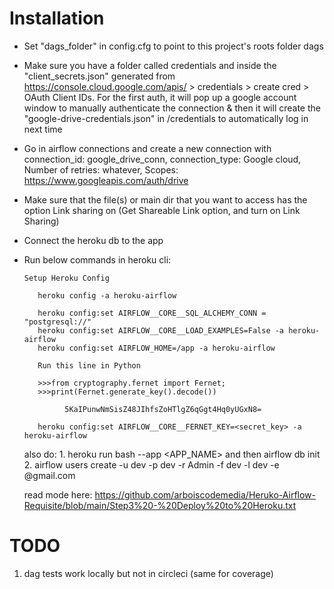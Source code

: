 # Installation
- Set "dags_folder" in config.cfg to point to this project's roots folder dags
- Make sure you have a folder called credentials and inside the "client_secrets.json" generated from https://console.cloud.google.com/apis/ > credentials > create cred > OAuth Client IDs. 
For the first auth, it will pop up a google account window to manually authenticate the connection & then it will create the "google-drive-credentials.json" in /credentials to automatically log in next time
- Go in airflow connections and create a new connection with connection_id: google_drive_conn, connection_type: Google cloud, Number of retries: whatever, Scopes: https://www.googleapis.com/auth/drive
- Make sure that the file(s) or main dir that you want to access has the option Link sharing on (Get Shareable Link option, and turn on Link Sharing)
- Connect the heroku db to the app
- Run below commands in heroku cli: 
    ```
   Setup Heroku Config

       heroku config -a heroku-airflow

       heroku config:set AIRFLOW__CORE__SQL_ALCHEMY_CONN = "postgresql://" 
       heroku config:set AIRFLOW__CORE__LOAD_EXAMPLES=False -a heroku-airflow
       heroku config:set AIRFLOW_HOME=/app -a heroku-airflow

       Run this line in Python

       >>>from cryptography.fernet import Fernet; 
       >>>print(Fernet.generate_key().decode())

             5KaIPunwNmSisZ48JIhfsZoHTlgZ6qGgt4Hq0yUGxN8=

       heroku config:set AIRFLOW__CORE__FERNET_KEY=<secret_key> -a heroku-airflow
  ```
  also do: 
      1. heroku run bash --app <APP_NAME> and then airflow db init
      2. airflow users create -u dev -p dev -r Admin -f dev -l dev -e <blabla>@gmail.com

  read mode here: https://github.com/arboiscodemedia/Heruko-Airflow-Requisite/blob/main/Step3%20-%20Deploy%20to%20Heroku.txt

# TODO
1. dag tests work locally but not in circleci (same for coverage)